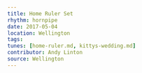 ```yaml
---
title: Home Ruler Set
rhythm: hornpipe
date: 2017-05-04
location: Wellington
tags:  
tunes: [home-ruler.md, kittys-wedding.md]
contributor: Andy Linton
source: Wellington
---
```

